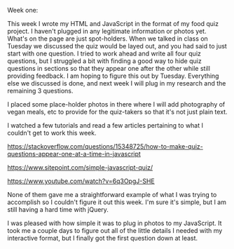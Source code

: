 Week one:

This week I wrote my HTML and JavaScript in the format of my food quiz project. I haven't plugged in any legitimate information or photos yet. What's on the page are just spot-holders. When we talked in class on Tuesday we discussed the quiz would be layed out, and you had said to just start with one question. I tried to work ahead and write all four quiz questions, but I struggled a bit with finding a good way to hide quiz questions in sections so that they appear one after the other while still providing feedback. I am hoping to figure this out by Tuesday. Everything else we discussed is done, and next week I will plug in my research and the remaining 3 questions.

I placed some place-holder photos in there where I will add photography of vegan meals, etc to provide for the quiz-takers so that it's not just plain text.

I watched a few tutorials and read a few articles pertaining to what I couldn't get to work this week.

https://stackoverflow.com/questions/15348725/how-to-make-quiz-questions-appear-one-at-a-time-in-javascript

https://www.sitepoint.com/simple-javascript-quiz/

https://www.youtube.com/watch?v=6q3OpgJ-SHE

None of them gave me a straightforward example of what I was trying to accomplish so I couldn't figure it out this week. I'm sure it's simple, but I am still having a hard time with jQuery.

I was pleased with how simple it was to plug in photos to my JavaScript. It took me a couple days to figure out all of the little details I needed with my interactive format, but I finally got the first question down at least.
